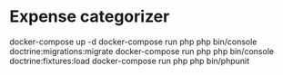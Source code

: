 Expense categorizer
===================

docker-compose up -d
docker-compose run php php bin/console doctrine:migrations:migrate
docker-compose run php php bin/console doctrine:fixtures:load
docker-compose run php php bin/phpunit
